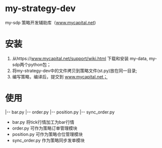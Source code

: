 # my-strategy-dev
my-sdp 策略开发辅助库（www.mycapital.net)


# 安装
1. 从https://www.mycapital.net/support/wiki.html 下载和安装 my-data, my-sdp两个python包；
2. 将my-strategy-dev中的文件拷贝到策略文件(st.py)放在同一目录;
3. 编写策略，编译后，提交到 www.mycapital.net；


# 使用

|-- bar.py
|-- order.py
|-- position.py
|-- sync_order.py

- bar.py 将tick行情加工为bar行情
- order.py 可作为策略订单管理模块
- position.py 可作为策略仓位管理模块
- sync_order.py 作为策略同步发单模块 
